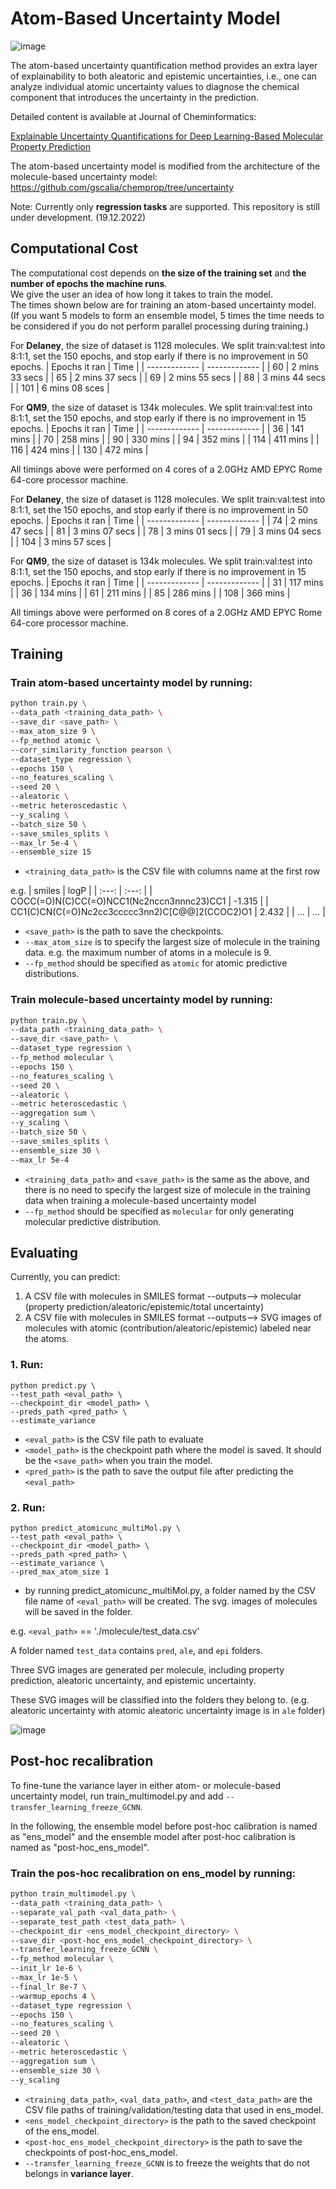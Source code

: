 # Atom-Based Uncertainty Model

![image](https://github.com/chuiyang/atom-based_uncertainty_model/blob/main/TOC.jpeg)

The atom-based uncertainty quantification method provides an extra layer of explainability to both aleatoric and epistemic uncertainties, i.e., one can analyze individual atomic uncertainty values to diagnose the chemical component that introduces the uncertainty in the prediction.

Detailed content is available at Journal of Cheminformatics:

[Explainable Uncertainty Quantifications for Deep Learning-Based Molecular Property Prediction](https://doi.org/10.1186/s13321-023-00682-3)



The atom-based uncertainty model is modified from the architecture of the molecule-based uncertainty model: https://github.com/gscalia/chemprop/tree/uncertainty

Note:
Currently only **regression tasks** are supported.
This repository is still under development. (19.12.2022)

## Computational Cost
The computational cost depends on **the size of the training set** and **the number of epochs the machine runs**.<br />We give the user an idea of how long it takes to train the model.<br />The times shown below are for training an atom-based uncertainty model.<br />(If you want 5 models to form an ensemble model, 5 times the time needs to be considered if you do not perform parallel processing during training.)

For **Delaney**, the size of dataset is 1128 molecules. We split train:val:test into 8:1:1, set the 150 epochs, and stop early if there is no improvement in 50 epochs.
|    Epochs it ran    | Time |
| ------------- | ------------- |
| 60  | 2 mins 33 secs |
| 65  | 2 mins 37 secs |
| 69  | 2 mins 55 secs |
| 88  | 3 mins 44 secs |
| 101 | 6 mins 08 sces |

For **QM9**, the size of dataset is 134k molecules. We split train:val:test into 8:1:1, set the 150 epochs, and stop early if there is no improvement in 15 epochs.
|    Epochs it ran    | Time |
| ------------- | ------------- |
| 36  | 141 mins  |
| 70  | 258 mins  |
| 90  | 330 mins  |
| 94  | 352 mins  |
| 114 | 411 mins  |
| 116 | 424 mins  |
| 130 | 472 mins  |

All timings above were performed on 4 cores of a 2.0GHz AMD EPYC Rome 64-core processor machine.


For **Delaney**, the size of dataset is 1128 molecules. We split train:val:test into 8:1:1, set the 150 epochs, and stop early if there is no improvement in 50 epochs.
|    Epochs it ran    | Time |
| ------------- | ------------- |
| 74  | 2 mins 47 secs |
| 81  | 3 mins 07 secs |
| 78  | 3 mins 01 secs |
| 79  | 3 mins 04 secs |
| 104 | 3 mins 57 sces |

For **QM9**, the size of dataset is 134k molecules. We split train:val:test into 8:1:1, set the 150 epochs, and stop early if there is no improvement in 15 epochs.
|    Epochs it ran    | Time |
| ------------- | ------------- |
| 31  | 117 mins  |
| 36  | 134 mins  |
| 61  | 211 mins  |
| 85  | 286 mins  |
| 108 | 366 mins  |

All timings above were performed on 8 cores of a 2.0GHz AMD EPYC Rome 64-core processor machine.

## Training
### Train **atom-based uncertainty model** by running:
```bash
python train.py \
--data_path <training_data_path> \
--save_dir <save_path> \
--max_atom_size 9 \
--fp_method atomic \
--corr_similarity_function pearson \
--dataset_type regression \
--epochs 150 \
--no_features_scaling \
--seed 20 \
--aleatoric \
--metric heteroscedastic \
--y_scaling \
--batch_size 50 \
--save_smiles_splits \
--max_lr 5e-4 \
--ensemble_size 15
```
* `<training_data_path>` is the CSV file with columns name at the first row

e.g.
| smiles  | logP  |
| :---:   | :---: |
| COCC(=O)N(C)CC(=O)NCC1(Nc2nccn3nnnc23)CC1 | -1.315   | 
| CC1(C)CN(C(=O)Nc2cc3ccccc3nn2)C[C@@]2(CCOC2)O1 | 2.432   | 
| ... | ... |

* `<save_path>` is the path to save the checkpoints.
* `--max_atom_size` is to specify the largest size of molecule in the training data.
e.g. the maximum number of atoms in a molecule is 9.
* `--fp_method` should be specified as `atomic` for atomic predictive distributions.

### Train **molecule-based uncertainty model** by running:
```bash
python train.py \
--data_path <training_data_path> \
--save_dir <save_path> \
--dataset_type regression \
--fp_method molecular \
--epochs 150 \
--no_features_scaling \
--seed 20 \
--aleatoric \
--metric heteroscedastic \
--aggregation sum \
--y_scaling \
--batch_size 50 \
--save_smiles_splits \
--ensemble_size 30 \
--max_lr 5e-4 
```
* `<training_data_path>` and `<save_path>` is the same as the above, and there is no need to specify the largest size of molecule in the training data when training a molecule-based uncertainty model 
* `--fp_method` should be specified as `molecular` for only generating molecular predictive distribution.

## Evaluating
Currently, you can predict:
1. A CSV file with molecules in SMILES format --outputs--> molecular (property prediction/aleatoric/epistemic/total uncertainty)
2. A CSV file with molecules in SMILES format --outputs--> SVG images of molecules with atomic (contribution/aleatoric/epistemic) labeled near the atoms.

### 1. Run:
```
python predict.py \
--test_path <eval_path> \
--checkpoint_dir <model_path> \
--preds_path <pred_path> \
--estimate_variance 
```
* `<eval_path>` is the CSV file path to evaluate
* `<model_path>` is the checkpoint path where the model is saved. It should be the `<save_path>` when you train the model.
* `<pred_path>` is the path to save the output file after predicting the `<eval_path>`

### 2. Run:
```
python predict_atomicunc_multiMol.py \
--test_path <eval_path> \
--checkpoint_dir <model_path> \
--preds_path <pred_path> \
--estimate_variance \
--pred_max_atom_size 1
```
* by running predict_atomicunc_multiMol.py, a folder named by the CSV file name of `<eval_path>` will be created. The svg. images of molecules will be saved in the folder.

e.g.
`<eval_path>` == './molecule/test_data.csv'

A folder named `test_data` contains `pred`, `ale`, and `epi` folders.

Three SVG images are generated per molecule, including property prediction, aleatoric uncertainty, and epistemic uncertainty.

These SVG images will be classified into the folders they belong to. (e.g. aleatoric uncertainty with atomic aleatoric uncertainty image is in `ale` folder)

![image](https://github.com/chuiyang/atom-based_uncertainty_model/blob/main/image.jpeg)

## Post-hoc recalibration

To fine-tune the variance layer in either atom- or molecule-based uncertainty model, run train_multimodel.py and add `--transfer_learning_freeze_GCNN`.

In the following, the ensemble model before post-hoc calibration is named as "ens_model" and the ensemble model after post-hoc calibration is named as "post-hoc_ens_model".

### Train the pos-hoc recalibration on ens_model by running:
```bash
python train_multimodel.py \
--data_path <training_data_path> \
--separate_val_path <val_data_path> \
--separate_test_path <test_data_path> \
--checkpoint_dir <ens_model_checkpoint_directory> \
--save_dir <post-hoc_ens_model_checkpoint_directory> \
--transfer_learning_freeze_GCNN \
--fp_method molecular \
--init_lr 1e-6 \
--max_lr 1e-5 \
--final_lr 8e-7 \
--warmup_epochs 4 \
--dataset_type regression \
--epochs 150 \
--no_features_scaling \
--seed 20 \
--aleatoric \
--metric heteroscedastic \
--aggregation sum \
--ensemble_size 30 \
--y_scaling 
```
* `<training_data_path>`, `<val_data_path>`, and `<test_data_path>` are the CSV file paths of training/validation/testing data that used in ens_model.
* `<ens_model_checkpoint_directory>` is the path to the saved checkpoint of the ens_model.
* `<post-hoc_ens_model_checkpoint_directory>` is the path to save the checkpoints of post-hoc_ens_model.
* `--transfer_learning_freeze_GCNN` is to freeze the weights that do not belongs in **variance layer**.

